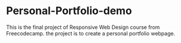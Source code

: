 # Personal-Portfolio-demo
This is the final project of Responsive Web Design course from Freecodecamp. the project is to create a personal portfolio webpage.
